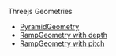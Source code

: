 Threejs Geometries

 * [PyramidGeometry](https://beakerboy.github.io/Threejs-Geometries/geometry-browser.html#PyramidGeometry)
 * [RampGeometry with depth](https://beakerboy.github.io/Threejs-Geometries/geometry-browser.html#RampGeometry_depth)
 * [RampGeometry with pitch](https://beakerboy.github.io/Threejs-Geometries/geometry-browser.html#RampGeometry_pitch)

